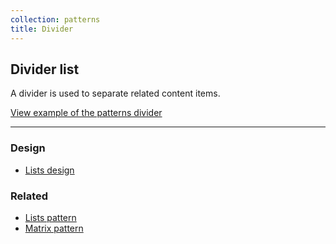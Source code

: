 ```yaml
---
collection: patterns
title: Divider
---
```


## Divider list

A divider is used to separate related content items.

<a href="https://vanilla-framework.github.io/vanilla-framework/examples/patterns/divider/"
  class="js-example">
  View example of the patterns divider
</a>

<hr />

### Design

* [Lists design](https://github.com/ubuntudesign/vanilla-design/tree/master/Lists)

### Related

* [Lists pattern](/en/patterns/lists)
* [Matrix pattern](/en/patterns/matrix)
